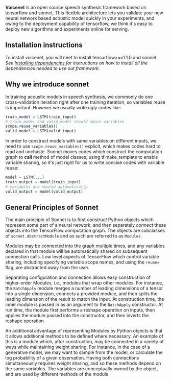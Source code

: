 **Voicenet** is an open source speech synthesis framework based on tensorflow 
and sonnet. This flexible architecture lets you validate your new neural network 
based acoustic model quickly in your experiments, and owing to the deployment 
capability of tensorflow, we think it's easy to deploy new  algorithms and 
experiments online for serving. 

## Installation instructions

To install voicenet, you will neet to install tensorflow>=v1.1.0 and sonnet.
*See [Installing dependencies](https://github.com/npuichigo/voicenet/blob/master/INSTALL) for instructions on how to install all 
the dependencies needed to use out framework.*

## Why we introduce sonnet

In training acoustic models in speech synthesis, we commonly do one cross-validation
iteration right after one training iteration, so variables reuse is important. However
we usually write ugly codes like:

```python
train_model = LSTM(train_input)
# train_model and valid_model should share variables
scope.reuse_variables()
valid_model = LSTM(valid_input)
```

In order to construct models with same variables on different inputs, we
need to use `scope.reuse_variables()` explicit, which makes codes hard to
read and unchaste. Sonnet moves codes which construct the computation graph
to __call__ method of model classes, using tf.make_template to enable variable
sharing, so it's just right for us to write concise codes with variable reuse:

```python
model = LSTM(...)
train_output = model(train_input)
# variables are shared automatically
valid_output = model(valid_output)
```

## General Principles of Sonnet 

The main principle of Sonnet is to first _construct_ Python objects which
represent some part of a neural network, and then separately _connect_ these
objects into the TensorFlow computation graph. The objects are subclasses of
`sonnet.AbstractModule` and as such are referred to as `Modules`.

Modules may be connected into the graph multiple times, and any variables
declared in that module will be automatically shared on subsequent connection
calls. Low level aspects of TensorFlow which control variable sharing, including
specifying variable scope names, and using the `reuse=` flag, are abstracted
away from the user.

Separating configuration and connection allows easy construction of higher-order
Modules, i.e., modules that wrap other modules. For instance,
the `BatchApply` module merges a number of leading dimensions of a tensor into
a single dimension, connects a provided module, and then splits the leading
dimension of the result to match the input.
At construction time, the inner module is passed in as an argument to the
`BatchApply` constructor. At run time, the module first performs a reshape
operation on inputs, then applies the module passed into the constructor, and
then inverts the reshape operation.

An additional advantage of representing Modules by Python objects is that it
allows additional methods to be defined where necessary. An example of this is
a module which, after construction, may be connected in a variety of ways while
maintaining weight sharing. For instance, in the case of a generative model, we
may want to sample from the model, or calculate the log probability of a given
observation. Having both connections simultaneously requires weight sharing, and
so these methods depend on the same variables. The variables are conceptually
owned by the object, and are used by different methods of the module.

